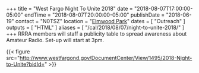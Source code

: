 +++
title = "West Fargo Night To Unite 2018"
date = "2018-08-07T17:00:00-05:00"
endTime = "2018-08-07T20:00:00-05:00"
publishDate = "2018-06-19"
contact = "N0TSZ"
location = "[Elmwood Park](/places/west-fargo-elmwood-park/)"
dates = [ "Outreach" ]
outputs = [ "HTML" ]
aliases = [ "/cal/2018/08/07/night-to-unite-2018/" ]
+++
RRRA members will staff a publicity table to spread awareness about Amateur
Radio. Set-up will start at 3pm.

{{< figure src="http://www.westfargond.gov/DocumentCenter/View/1495/2018-Night-to-Unite?bidId=" >}}
